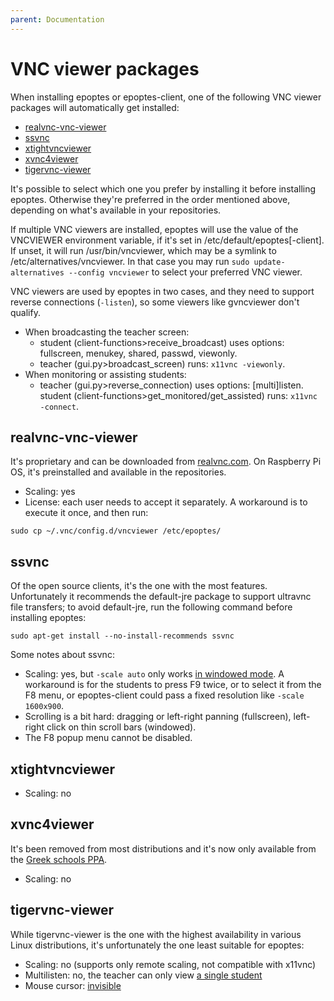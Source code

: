 ```yaml
---
parent: Documentation
---
```


# VNC viewer packages

When installing epoptes or epoptes-client, one of the following VNC viewer packages will automatically get installed:

- [realvnc-vnc-viewer](#realvnc-vnc-viewer)
- [ssvnc](#ssvnc)
- [xtightvncviewer](#xtightvncviewer)
- [xvnc4viewer](#xvnc4viewer)
- [tigervnc-viewer](#tigervnc-viewer)

It's possible to select which one you prefer by installing it before installing epoptes. Otherwise they're preferred in the order mentioned above, depending on what's available in your repositories.

If multiple VNC viewers are installed, epoptes will use the value of the VNCVIEWER environment variable, if it's set in /etc/default/epoptes[-client]. If unset, it will run /usr/bin/vncviewer, which may be a symlink to /etc/alternatives/vncviewer. In that case you may run `sudo update-alternatives --config vncviewer` to select your preferred VNC viewer.

VNC viewers are used by epoptes in two cases, and they need to support reverse connections (`-listen`), so some viewers like gvncviewer don't qualify.

- When broadcasting the teacher screen:
  - student (client-functions>receive_broadcast) uses options: fullscreen, menukey, shared, passwd, viewonly.
  - teacher (gui.py>broadcast_screen) runs: `x11vnc -viewonly`.
- When monitoring or assisting students:
  - teacher (gui.py>reverse_connection) uses options: [multi]listen.  
    student (client-functions>get_monitored/get_assisted) runs: `x11vnc -connect`.

## realvnc-vnc-viewer

It's proprietary and can be downloaded from [realvnc.com](https://www.realvnc.com/en/connect/download/viewer/linux). On Raspberry Pi OS, it's preinstalled and available in the repositories.

- Scaling: yes
- License: each user needs to accept it separately. A workaround is to execute it once, and then run:

```shell
sudo cp ~/.vnc/config.d/vncviewer /etc/epoptes/
```

## ssvnc

Of the open source clients, it's the one with the most features. Unfortunately it recommends the default-jre package to support ultravnc file transfers; to avoid default-jre, run the following command before installing epoptes:

```shell
sudo apt-get install --no-install-recommends ssvnc
```

Some notes about ssvnc:

- Scaling: yes, but `-scale auto` only works [in windowed mode](https://bugs.debian.org/801804).
  A workaround is for the students to press F9 twice, or to select it from the F8 menu, or epoptes-client could pass a fixed resolution like `-scale 1600x900`.
- Scrolling is a bit hard: dragging or left-right panning (fullscreen), left-right click on thin scroll bars (windowed).
- The F8 popup menu cannot be disabled.

## xtightvncviewer

- Scaling: no

## xvnc4viewer

It's been removed from most distributions and it's now only available from the [Greek schools PPA](https://launchpad.net/~ts.sch.gr/+archive/ubuntu/ppa).

- Scaling: no

## tigervnc-viewer

While tigervnc-viewer is the one with the highest availability in various Linux distributions, it's unfortunately the one least suitable for epoptes:

- Scaling: no (supports only remote scaling, not compatible with x11vnc)
- Multilisten: no, the teacher can only view [a single student](https://github.com/TigerVNC/tigervnc/issues/400)
- Mouse cursor: [invisible](https://github.com/TigerVNC/tigervnc/issues/1346)
